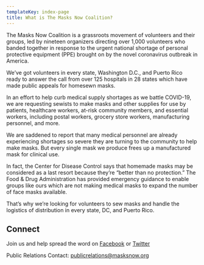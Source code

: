 ```yaml
---
templateKey: index-page
title: What is The Masks Now Coalition?
---
```

The Masks Now Coalition is a grassroots movement of volunteers and their groups, led by nineteen organizers directing over 1,000 volunteers who banded together in response to the urgent national shortage of personal protective equipment (PPE) brought on by the novel coronavirus outbreak in America.

We’ve got volunteers in every state, Washington D.C., and Puerto Rico ready to answer the call from over 125 hospitals in 28 states which have made public appeals for homesewn masks.

In an effort to help curb medical supply shortages as we battle COVID-19, we are requesting sewists to make masks and other supplies for use by patients, healthcare workers, at-risk community members, and essential workers, including postal workers, grocery store workers, manufacturing personnel, and more.

We are saddened to report that many medical personnel are already experiencing shortages so severe they are turning to the community to help make masks. But every single mask we produce frees up a manufactured mask for clinical use.

In fact, the Center for Disease Control says that homemade masks may be considered as a last resort because they’re “better than no protection.” The Food & Drug Administration has provided emergency guidance to enable groups like ours which are not making medical masks to expand the number of face masks available.

That’s why we’re looking for volunteers to sew masks and handle the logistics of distribution in every state, DC, and Puerto Rico.

## Connect

Join us and help spread the word on [Facebook](https://www.facebook.com/groups/masksnoworg) or [Twitter](https://twitter.com/masksnoworg)

Public Relations Contact: [publicrelations@masksnow.org](mailto:publicrelations@masksnow.org)